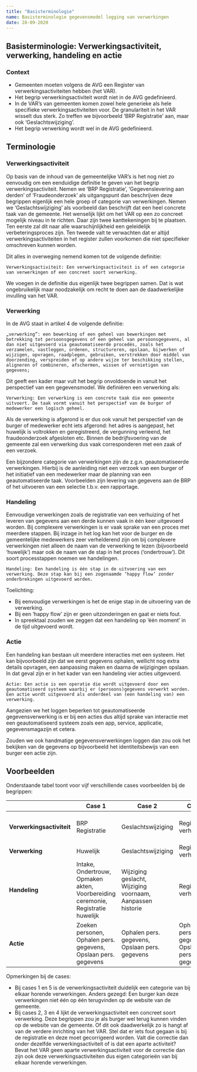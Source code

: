 ```yaml
---
title: "Basisterminologie"
name: Basisterminologie gegevensmodel logging van verwerkingen
date: 28-09-2020
---
```

## Basisterminologie: Verwerkingsactiviteit, verwerking, handeling en actie

### Context
-	Gemeenten moeten volgens de AVG een Register van verwerkingsactiviteiten hebben (het VAR).
-	Het begrip verwerkingsactiviteit wordt niet in de AVG gedefinieerd.
-	In de VAR’s van gemeenten komen zowel hele generieke als hele specifieke verwerkingsactiviteiten voor. De granulariteit in het VAR wisselt dus sterk. Zo treffen we bijvoorbeeld ‘BRP Registratie’ aan, maar ook ‘Geslachtswijziging’.
-	Het begrip verwerking wordt wel in de AVG gedefinieerd.

## Terminologie
### Verwerkingsactiviteit
Op basis van de inhoud van de gemeentelijke VAR’s is het nog niet zo eenvoudig om een eenduidige definitie te geven van het begrip verwerkingsactiviteit.
Nemen we ‘BRP Registratie’, ‘Gegevenslevering aan derden’ of ‘Fraudeonderzoek’ als uitgangspunt dan beschrijven deze begrippen eigenlijk een hele groep of categorie van verwerkingen. Nemen we ‘Geslachtswijziging’ als voorbeeld dan beschrijft dat een heel concrete taak van de gemeente.
Het wenselijk lijkt om het VAR op een zo concreet mogelijk niveau in te richten. Daar zijn twee kanttekeningen bij te plaatsen. Ten eerste zal dit naar alle waarschijnlijkheid een geleidelijk verbeteringsproces zijn. Ten tweede valt te verwachten dat er altijd verwerkingsactiviteiten in het register zullen voorkomen die niet specifieker omschreven kunnen worden. 

Dit alles in overweging nemend komen tot de volgende definitie:

`Verwerkingsactiviteit: Een verwerkingsactiviteit is of een categorie van verwerkingen of een concreet soort verwerking.`

We voegen in de definitie dus eigenlijk twee begrippen samen. Dat is wat ongebruikelijk maar noodzakelijk om recht te doen aan de daadwerkelijke invulling van het VAR. 

### Verwerking
In de AVG staat in artikel 4 de volgende definitie:

`„verwerking”: een bewerking of een geheel van bewerkingen met betrekking tot persoonsgegevens of een geheel van persoonsgegevens, al dan niet uitgevoerd via geautomatiseerde procedés, zoals het verzamelen, vastleggen, ordenen, structureren, opslaan, bijwerken of wijzigen, opvragen, raadplegen, gebruiken, verstrekken door middel van doorzending, verspreiden of op andere wijze ter beschikking stellen, aligneren of combineren, afschermen, wissen of vernietigen van gegevens;`

Dit geeft een kader maar vult het begrip onvoldoende in vanuit het perspectief van een gegevensmodel. We definiëren een verwerking als:

`Verwerking: Een verwerking is een concrete taak die een gemeente uitvoert. De taak vormt vanuit het perspectief van de burger of medewerker een logisch geheel.`

Als de verwerking is afgerond is er dus ook vanuit het perspectief van de burger of medewerker echt iets afgerond: het adres is aangepast, het huwelijk is voltrokken en geregistreerd, de vergunning verleend, het fraudeonderzoek afgesloten etc.
Binnen de bedrijfsvoering van de gemeente zal een verwerking dus vaak corresponderen met een zaak of een verzoek.

Een bijzondere categorie van verwerkingen zijn de z.g.n. geautomatiseerde verwerkingen. Hierbij is de aanleiding niet een verzoek van een burger of het initiatief van een medewerker maar de planning van een geautomatiseerde taak. Voorbeelden zijn levering van gegevens aan de BRP of het uitvoeren van een selectie t.b.v. een rapportage.

### Handeling
Eenvoudige verwerkingen zoals de registratie van een verhuizing of het leveren van gegevens aan een derde kunnen vaak in één keer uitgevoerd worden. Bij complexere verwerkingen is er vaak sprake van een proces met meerdere stappen.
Bij inzage in het log kan het voor de burger en de gemeentelijke medewerkers zeer verhelderend zijn om bij complexere verwerkingen niet alleen de naam van de verwerking te lezen (bijvoorbeeld ‘huwelijk’) maar ook de naam van de stap in het proces (‘ondertrouw’). Dit soort processtappen noemen we handelingen.

`Handeling: Een handeling is één stap in de uitvoering van een verwerking. Deze stap kan bij een zogenaamde ‘happy flow’ zonder onderbrekingen uitgevoerd worden.`

Toelichting:
-	Bij eenvoudige verwerkingen is het de enige stap in de uitvoering van de verwerking.
-	Bij een ‘happy flow’ zijn er geen uitzonderingen en gaat er niets fout.
-	In spreektaal zouden we zeggen dat een handeling op ‘één moment’ in de tijd uitgevoerd wordt.

### Actie
Een handeling kan bestaan uit meerdere interacties met een systeem. Het kan bijvoorbeeld zijn dat we eerst gegevens ophalen, wellicht nog extra details opvragen, een aanpassing maken en daarna de wijzigingen opslaan. In dat geval zijn er in het kader van een handeling vier acties uitgevoerd.

`Actie: Een actie is een operatie die wordt uitgevoerd door een geautomatiseerd systeem waarbij er (persoons)gegevens verwerkt worden. Een actie wordt uitgevoerd als onderdeel van (een handeling van) een verwerking.`

Aangezien we het loggen beperken tot geautomatiseerde gegevensverwerking is er bij een acties dus altijd sprake van interactie met een geautomatiseerd systeem zoals een app, service, applicatie, gegevensmagazijn et cetera.

Zouden we ook handmatige gegevensverwerkingen loggen dan zou ook het bekijken van de gegevens op bijvoorbeeld het identiteitsbewijs van een burger een actie zijn.

## Voorbeelden
Onderstaande tabel toont voor vijf verschillende cases voorbeelden bij de begrippen:

||Case 1|Case 2|Case 3|Case 4|Case 5|
|--|--|--|--|--|--|
|**Verwerkingsactiviteit**|BRP Registratie|Geslachtswijziging|Registratie verhuizingen|Fraudeonderzoek sociale zekerheid|Verstrekken van informatie aan derden|
|**Verwerking**|Huwelijk|Geslachtswijziging|Registratie verhuizing|Onderzoek|Bevraging door derde|
|**Handeling**|Intake, Ondertrouw, Opmaken akten, Voorbereiding ceremonie, Registratie huwelijk|Wijziging geslacht, Wijziging voornaam, Aanpassen historie|Registratie verhuizing|Verzamelen gegevens, Verificatie, ..|Bevraging door derde|
|**Actie**|Zoeken personen, Ophalen pers. gegevens, Opslaan pers. gegevens|Ophalen pers. gegevens, Opslaan pers. gegevens|Ophalen pers. gegevens, Opslaan pers. gegevens|..|Ophalen pers. gegevens|

Opmerkingen bij de cases:
-	Bij cases 1 en 5 is de verwerkingsactiviteit duidelijk een categorie van bij elkaar horende verwerkingen. Anders gezegd: Een burger kan deze verwerkingen niet één op één terugvinden op de website van de gemeente.
-	Bij cases 2, 3 en 4 lijkt de verwerkingsactiviteit een concreet soort verwerking. Deze begrippen zou je als burger wel terug kunnen vinden op de website van de gemeente. Of dit ook daadwerkelijk zo is hangt af van de verdere inrichting van het VAR. Stel dat er iets fout gegaan is bij de registratie en deze moet gecorrigeerd worden. Valt die correctie dan onder dezelfde verwerkingsactiviteit of is dat een aparte activiteit? Bevat het VAR geen aparte verwerkingsactiviteit voor de correctie dan zijn ook deze verwerkingsactiviteiten dus eigen categorieën van bij elkaar horende verwerkingen.
